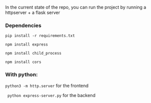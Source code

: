 In the current state of the repo, you can run the project by running a httpserver + a flask server

### Dependencies

```pip install -r requirements.txt```

```npm install express```

```npm install child_process ```

```npm install cors```


### With python:

```python3 -m http.server``` for the frontend

``` python express-server.py``` for the backend